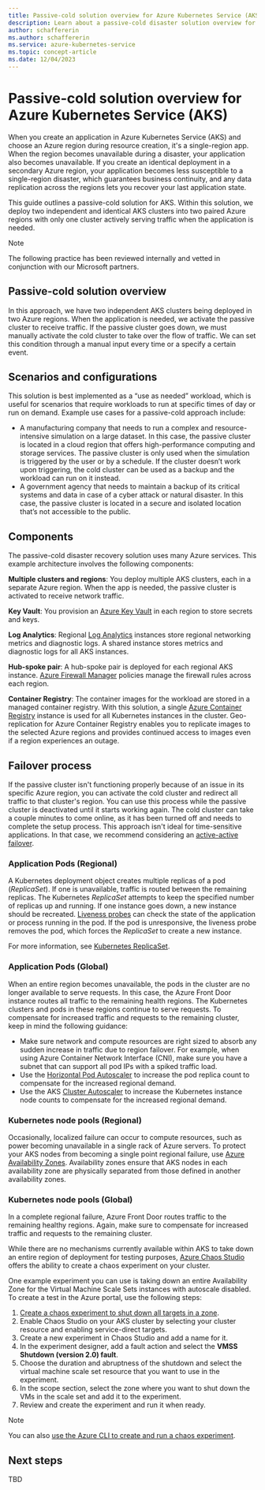 ```yaml
---
title: Passive-cold solution overview for Azure Kubernetes Service (AKS)
description: Learn about a passive-cold disaster solution overview for Azure Kubernetes Service (AKS).
author: schaffererin
ms.author: schaffererin
ms.service: azure-kubernetes-service
ms.topic: concept-article
ms.date: 12/04/2023
---
```


# Passive-cold solution overview for Azure Kubernetes Service (AKS)

When you create an application in Azure Kubernetes Service (AKS) and choose an Azure region during resource creation, it's a single-region app. When the region becomes unavailable during a disaster, your application also becomes unavailable. If you create an identical deployment in a secondary Azure region, your application becomes less susceptible to a single-region disaster, which guarantees business continuity, and any data replication across the regions lets you recover your last application state.

This guide outlines a passive-cold solution for AKS. Within this solution, we deploy two independent and identical AKS clusters into two paired Azure regions with only one cluster actively serving traffic when the application is needed.

> [!NOTE]
> The following practice has been reviewed internally and vetted in conjunction with our Microsoft partners.

## Passive-cold solution overview

In this approach, we have two independent AKS clusters being deployed in two Azure regions. When the application is needed, we activate the passive cluster to receive traffic. If the passive cluster goes down, we must manually activate the cold cluster to take over the flow of traffic. We can set this condition through a manual input every time or a specify a certain event.

## Scenarios and configurations

This solution is best implemented as a “use as needed” workload, which is useful for scenarios that require workloads to run at specific times of day or run on demand. Example use cases for a passive-cold approach include:

- A manufacturing company that needs to run a complex and resource-intensive simulation on a large dataset. In this case, the passive cluster is located in a cloud region that offers high-performance computing and storage services. The passive cluster is only used when the simulation is triggered by the user or by a schedule. If the cluster doesn’t work upon triggering, the cold cluster can be used as a backup and the workload can run on it instead.
- A government agency that needs to maintain a backup of its critical systems and data in case of a cyber attack or natural disaster. In this case, the passive cluster is located in a secure and isolated location that’s not accessible to the public.

## Components

The passive-cold disaster recovery solution uses many Azure services. This example architecture involves the following components:

**Multiple clusters and regions**: You deploy multiple AKS clusters, each in a separate Azure region. When the app is needed, the passive cluster is activated to receive network traffic.

**Key Vault**: You provision an [Azure Key Vault](../key-vault/general/overview.md) in each region to store secrets and keys.

**Log Analytics**: Regional [Log Analytics](../azure-monitor/logs/log-analytics-overview.md) instances store regional networking metrics and diagnostic logs. A shared instance stores metrics and diagnostic logs for all AKS instances.

**Hub-spoke pair**: A hub-spoke pair is deployed for each regional AKS instance. [Azure Firewall Manager](../firewall-manager/overview.md) policies manage the firewall rules across each region.

**Container Registry**: The container images for the workload are stored in a managed container registry. With this solution, a single [Azure Container Registry](../container-registry/container-registry-intro.md) instance is used for all Kubernetes instances in the cluster. Geo-replication for Azure Container Registry enables you to replicate images to the selected Azure regions and provides continued access to images even if a region experiences an outage.

## Failover process

If the passive cluster isn't functioning properly because of an issue in its specific Azure region, you can activate the cold cluster and redirect all traffic to that cluster's region. You can use this process while the passive cluster is deactivated until it starts working again. The cold cluster can take a couple minutes to come online, as it has been turned off and needs to complete the setup process. This approach isn't ideal for time-sensitive applications. In that case, we recommend considering an [active-active failover](./active-active-solution.md#failover-process).

### Application Pods (Regional)

A Kubernetes deployment object creates multiple replicas of a pod (*ReplicaSet*). If one is unavailable, traffic is routed between the remaining replicas. The Kubernetes *ReplicaSet* attempts to keep the specified number of replicas up and running. If one instance goes down, a new instance should be recreated. [Liveness probes](../container-instances/container-instances-liveness-probe.md) can check the state of the application or process running in the pod. If the pod is unresponsive, the liveness probe removes the pod, which forces the *ReplicaSet* to create a new instance.

For more information, see [Kubernetes ReplicaSet](https://kubernetes.io/docs/concepts/workloads/controllers/replicaset/).

### Application Pods (Global)

When an entire region becomes unavailable, the pods in the cluster are no longer available to serve requests. In this case, the Azure Front Door instance routes all traffic to the remaining health regions. The Kubernetes clusters and pods in these regions continue to serve requests. To compensate for increased traffic and requests to the remaining cluster, keep in mind the following guidance:

- Make sure network and compute resources are right sized to absorb any sudden increase in traffic due to region failover. For example, when using Azure Container Network Interface (CNI), make sure you have a subnet that can support all pod IPs with a spiked traffic load.
- Use the [Horizontal Pod Autoscaler](./concepts-scale.md#horizontal-pod-autoscaler) to increase the pod replica count to compensate for the increased regional demand.
- Use the AKS [Cluster Autoscaler](./cluster-autoscaler.md) to increase the Kubernetes instance node counts to compensate for the increased regional demand.

### Kubernetes node pools (Regional)

Occasionally, localized failure can occur to compute resources, such as power becoming unavailable in a single rack of Azure servers. To protect your AKS nodes from becoming a single point regional failure, use [Azure Availability Zones](./availability-zones.md). Availability zones ensure that AKS nodes in each availability zone are physically separated from those defined in another availability zones.

### Kubernetes node pools (Global)

In a complete regional failure, Azure Front Door routes traffic to the remaining healthy regions. Again, make sure to compensate for increased traffic and requests to the remaining cluster.

While there are no mechanisms currently available within AKS to take down an entire region of deployment for testing purposes, [Azure Chaos Studio](../chaos-studio/chaos-studio-overview.md) offers the ability to create a chaos experiment on your cluster.

One example experiment you can use is taking down an entire Availability Zone for the Virtual Machine Scale Sets instances with autoscale disabled. To create a test in the Azure portal, use the following steps:

1. [Create a chaos experiment to shut down all targets in a zone](../chaos-studio/chaos-studio-tutorial-dynamic-target-portal.md).
2. Enable Chaos Studio on your AKS cluster by selecting your cluster resource and enabling service-direct targets.
3. Create a new experiment in Chaos Studio and add a name for it.
4. In the experiment designer, add a fault action and select the **VMSS Shutdown (version 2.0) fault**.
5. Choose the duration and abruptness of the shutdown and select the virtual machine scale set resource that you want to use in the experiment.
6. In the scope section, select the zone where you want to shut down the VMs in the scale set and add it to the experiment.
7. Review and create the experiment and run it when ready.

> [!NOTE]
> You can also [use the Azure CLI to create and run a chaos experiment](../chaos-studio/chaos-studio-tutorial-agent-based-cli.md).

## Next steps

TBD